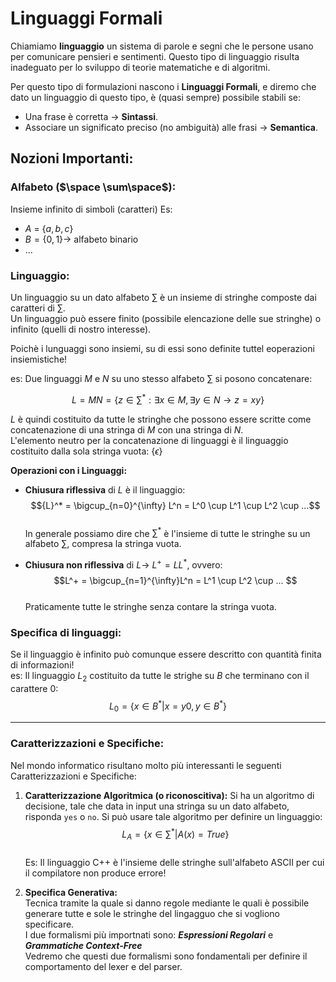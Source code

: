 # Linguaggi Formali 

Chiamiamo **linguaggio** un sistema di parole e segni che le persone usano per comunicare pensieri e sentimenti.
Questo tipo di linguaggio risulta inadeguato per lo sviluppo di teorie matematiche e di algoritmi. 

Per questo tipo di formulazioni nascono i **Linguaggi Formali**, e diremo che dato un linguaggio di questo tipo, è (quasi sempre) possibile stabili se:
- Una frase è corretta $\rightarrow$ **Sintassi**.  
- Associare un significato preciso (no ambiguità) alle frasi $\rightarrow$ **Semantica**.  

## Nozioni Importanti:

### Alfabeto ($\space \sum\space$):
Insieme infinito di simboli (caratteri)
Es:
- $A$ = $\{a,b,c\}$
- $B = \{0,1\}\rightarrow$ alfabeto binario 
- $...$

### Linguaggio: 
Un linguaggio su un dato alfabeto $\sum$ è un insieme di stringhe composte dai caratteri di $\sum$.  
Un linguaggio può essere finito (possibile elencazione delle sue stringhe) o infinito (quelli di nostro interesse).  


Poichè i lunguaggi sono insiemi, su di essi sono definite tuttel eoperazioni insiemistiche!

es: Due linguaggi $M$ e $N$ su uno stesso alfabeto $\sum$ si posono concatenare:

$$
L = MN = \{z\in {\sum}^*: \exists x \in M, \exists y \in N \rightarrow z = xy \}
$$

$L$ è quindi costituito da tutte le stringhe che possono essere scritte come concatenazione di una stringa di $M$ con una stringa di $N$.  
L'elemento neutro per la concatenazione di linguaggi è il linguaggio costituito dalla sola stringa vuota: $\{\epsilon\}$

**Operazioni con i Linguaggi:**
- **Chiusura riflessiva** di $L$ è il linguaggio:  
    $${L}^* = \bigcup_{n=0}^{\infty} L^n = L^0 \cup L^1 \cup L^2 \cup ...$$  
    In generale possiamo dire che ${\sum}^*$ è l'insieme di tutte le stringhe su un alfabeto $\sum$, compresa la stringa vuota.  

- **Chiusura non riflessiva** di $L\rightarrow$ ${L}^+ = LL^*$, ovvero:  
    $$L^+ = \bigcup_{n=1}^{\infty}L^n = L^1 \cup L^2 \cup ... $$  
    Praticamente tutte le stringhe senza contare la stringa vuota.  

### Specifica di linguaggi:
Se il linguaggio è infinito può comunque essere descritto con quantità finita di informazioni!  
es: Il linguaggio $L_2$ costituito da tutte le strighe su $B$ che terminano con il carattere $0$: 
 $$L_0 = \{x\in B^* | x=y0, y\in B^*\}$$

---

### Caratterizzazioni e Specifiche:

Nel mondo informatico risultano molto più interessanti le  seguenti Caratterizzazioni e Specifiche: 
1. **Caratterizzazione Algoritmica (o riconoscitiva):**
    Si ha un algoritmo di decisione, tale che data in input una stringa su un dato alfabeto, risponda `yes` o `no`. Si può usare tale algoritmo per definire un linguaggio:
    $$L_A = \{x \in {\sum}^* | A(x)=True\}$$  
    Es: Il linguaggio C++ è l'insieme delle stringhe sull'alfabeto ASCII per cui il compilatore non produce errore!

2.  **Specifica Generativa:**  
    Tecnica tramite la quale si danno regole mediante le quali è possibile generare tutte e sole le stringhe del lingagguo che si vogliono specificare.  
    I due formalismi più importnati sono: **_Espressioni Regolari_** e **_Grammatiche Context-Free_**  
    Vedremo che questi due formalismi sono fondamentali per definire il comportamento del lexer e del parser.  



